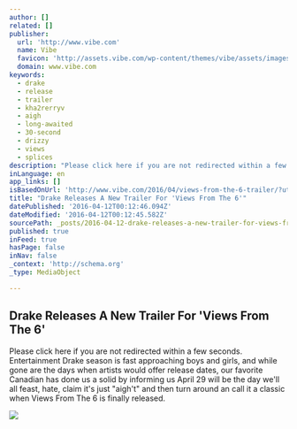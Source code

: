 ```yaml
---
author: []
related: []
publisher:
  url: 'http://www.vibe.com'
  name: Vibe
  favicon: 'http://assets.vibe.com/wp-content/themes/vibe/assets/images/favicon.ico'
  domain: www.vibe.com
keywords:
  - drake
  - release
  - trailer
  - kha2rerryv
  - aigh
  - long-awaited
  - 30-second
  - drizzy
  - views
  - splices
description: "Please click here if you are not redirected within a few seconds. Entertainment Drake season is fast approaching boys and girls, and while gone are the days when artists would offer release dates, our favorite Canadian has done us a solid by informing us April 29 will be the day we'll all feast, hate, claim it's just \"aigh't\" and then turn around an call it a classic when Views From The 6 is finally released."
inLanguage: en
app_links: []
isBasedOnUrl: 'http://www.vibe.com/2016/04/views-from-the-6-trailer/?utm_source=sc-fb&utm_medium=ref&utm_campaign=drake'
title: "Drake Releases A New Trailer For 'Views From The 6'"
datePublished: '2016-04-12T00:12:46.094Z'
dateModified: '2016-04-12T00:12:45.582Z'
sourcePath: _posts/2016-04-12-drake-releases-a-new-trailer-for-views-from-the-6.md
published: true
inFeed: true
hasPage: false
inNav: false
_context: 'http://schema.org'
_type: MediaObject

---
```

<article style=""><h1>Drake Releases A New Trailer For 'Views From The 6'</h1><p>Please click here if you are not redirected within a few seconds. Entertainment Drake season is fast approaching boys and girls, and while gone are the days when artists would offer release dates, our favorite Canadian has done us a solid by informing us April 29 will be the day we'll all feast, hate, claim it's just "aigh't" and then turn around an call it a classic when Views From The 6 is finally released.</p><img src="http://static.vibe.com/files/2016/04/Screen-Shot-2016-04-10-at-3.16.27-PM.png" /></article>